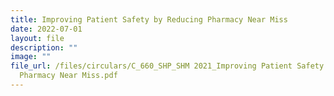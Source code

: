 ```yaml
---
title: Improving Patient Safety by Reducing Pharmacy Near Miss
date: 2022-07-01
layout: file
description: ""
image: ""
file_url: /files/circulars/C_660_SHP_SHM 2021_Improving Patient Safety by Reducing
  Pharmacy Near Miss.pdf
---
```

